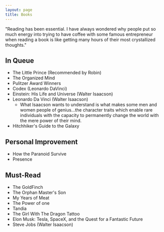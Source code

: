 ```yaml
---
layout: page
title: Books 
---
```


<p class="message">
  "Reading has been essential. I have always wondered why people put so much energy into trying to have coffee with some famous entrepreneur when reading a book is like getting many hours of their most crystallized thoughts."
</p>

## In Queue
* The Little Prince (Recommended by Robin) 
* The Organized Mind
* Pulitzer Award Winners 
* Codex (Leonardo DaVinci)
* Einstein: His Life and Universe (Walter Isaacson)
* Leonardo Da Vinci (Walter Isaacson)
  - What Isaacson wants to understand is what makes some men and women people of genius...the character traits which enable rare individuals with the capacity to permanently change the world with the mere power of their mind.
* Hitchhiker's Guide to the Galaxy 

## Personal Improvement 
* How the Paranoid Survive
* Presence 
## Must-Read 

* The GoldFinch
* The Orphan Master's Son
* My Years of Meat
* The Power of one
* Tandia
* The Girl With The Dragon Tattoo
* Elon Musk: Tesla, SpaceX, and the Quest for a Fantastic Future 
* Steve Jobs (Walter Isaacson)

